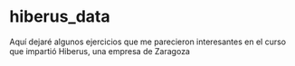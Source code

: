 # hiberus_data

Aquí dejaré algunos ejercicios que me parecieron interesantes en el curso que impartió Hiberus, una empresa de Zaragoza
